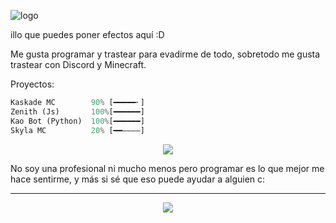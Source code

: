 ![logo](https://cdn.discordapp.com/attachments/988332902456631359/1011220956167012473/BannerREADME.png)

illo que puedes poner efectos aquí :D

Me gusta programar y trastear para evadirme de todo, sobretodo me gusta trastear con Discord y Minecraft.

Proyectos:
```py
Kaskade MC        90% [━━━━━╴]
Zenith (Js)       100%[━━━━━━]
Kao Bot (Python)  100%[━━━━━━]
Skyla MC          20% [━━――――]
```
<p align="center">
  <img src="https://cdn.discordapp.com/attachments/1031884020629381251/1032179021192106054/barraGit.png">
</p>
No soy una profesional ni mucho menos pero programar es lo que mejor me hace sentirme, y más si sé que eso puede ayudar a alguien c:

- - -
<p align="center">

  <img src="https://media.tenor.com/0uqeJnK-4OYAAAAC/ai-ohto-anime.gif">
</p>
